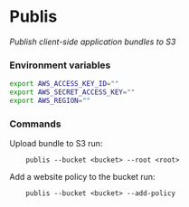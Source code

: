 # Publis

*Publish client-side application bundles to S3*


### Environment variables

```bash
export AWS_ACCESS_KEY_ID=""
export AWS_SECRET_ACCESS_KEY=""
export AWS_REGION=""
```

### Commands

Upload bundle to S3 run:
```
    publis --bucket <bucket> --root <root>
```

Add a website policy to the bucket run:
```
    publis --bucket <bucket> --add-policy
```

